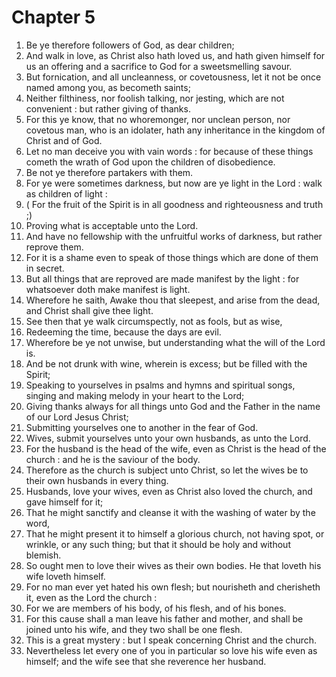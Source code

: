 # Chapter 5

1. Be ye therefore followers of God, as dear children;
2. And walk in love, as Christ also hath loved us, and hath given himself for us an offering and a sacrifice to God for a sweetsmelling savour.
3. But fornication, and all uncleanness, or covetousness, let it not be once named among you, as becometh saints;
4. Neither filthiness, nor foolish talking, nor jesting, which are not convenient : but rather giving of thanks.
5. For this ye know, that no whoremonger, nor unclean person, nor covetous man, who is an idolater, hath any inheritance in the kingdom of Christ and of God.
6. Let no man deceive you with vain words : for because of these things cometh the wrath of God upon the children of disobedience.
7. Be not ye therefore partakers with them.
8. For ye were sometimes darkness, but now are ye light in the Lord : walk as children of light :
9. ( For the fruit of the Spirit is in all goodness and righteousness and truth ;)
10. Proving what is acceptable unto the Lord.
11. And have no fellowship with the unfruitful works of darkness, but rather reprove them.
12. For it is a shame even to speak of those things which are done of them in secret.
13. But all things that are reproved are made manifest by the light : for whatsoever doth make manifest is light.
14. Wherefore he saith, Awake thou that sleepest, and arise from the dead, and Christ shall give thee light.
15. See then that ye walk circumspectly, not as fools, but as wise,
16. Redeeming the time, because the days are evil.
17. Wherefore be ye not unwise, but understanding what the will of the Lord is.
18. And be not drunk with wine, wherein is excess; but be filled with the Spirit;
19. Speaking to yourselves in psalms and hymns and spiritual songs, singing and making melody in your heart to the Lord;
20. Giving thanks always for all things unto God and the Father in the name of our Lord Jesus Christ;
21. Submitting yourselves one to another in the fear of God.
22. Wives, submit yourselves unto your own husbands, as unto the Lord.
23. For the husband is the head of the wife, even as Christ is the head of the church : and he is the saviour of the body.
24. Therefore as the church is subject unto Christ, so let the wives be to their own husbands in every thing.
25. Husbands, love your wives, even as Christ also loved the church, and gave himself for it;
26. That he might sanctify and cleanse it with the washing of water by the word,
27. That he might present it to himself a glorious church, not having spot, or wrinkle, or any such thing; but that it should be holy and without blemish.
28. So ought men to love their wives as their own bodies. He that loveth his wife loveth himself.
29. For no man ever yet hated his own flesh; but nourisheth and cherisheth it, even as the Lord the church :
30. For we are members of his body, of his flesh, and of his bones.
31. For this cause shall a man leave his father and mother, and shall be joined unto his wife, and they two shall be one flesh.
32. This is a great mystery : but I speak concerning Christ and the church.
33. Nevertheless let every one of you in particular so love his wife even as himself; and the wife see that she reverence her husband.

